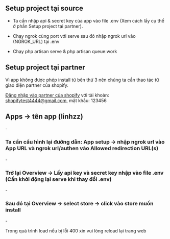 ## Setup project tại source
- Ta cần nhập api & secret key của app vào file .env (Xem cách lấy cụ thể ở phần Setup project tại partner).

- Chạy ngrok cùng port với serve sau đó nhập ngrok url vào (NGROK_URL) tại .env

- Chạy php artisan serve & php artisan queue:work

## Setup project tại partner
Vì app không được phép install từ bên thứ 3 nên chúng ta cần thao tác từ giao diện partner của shopify.

[Đăng nhập vào partner của shopify](https://www.shopify.com/partners) với tài khoản: shopifytest4444@gmail.com, mật khẩu: 123456
<h2>Apps -> tên app (linhzz)</h2>
- <h3>Ta cần cấu hình lại đường dẫn: App setup -> nhập ngrok url vào App URL và ngrok url/authen vào Allowed redirection URL(s)</h3>
- <h3>Trở lại Overview -> Lấy api key và secret key nhập vào file .env (Cần khởi động lại serve khi thay đổi .env)</h3>
- <h3>Sau đó tại Overview -> select store -> click vào store muốn install</h3>
- <p>Trong quá trình load nếu bị lỗi 400 xin vui lòng reload lại trang web</p>